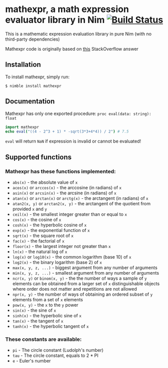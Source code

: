 # mathexpr, a math expression evaluator library in Nim [![Build Status](https://travis-ci.org/Yardanico/nim-mathexpr.svg?branch=master)](https://travis-ci.org/Yardanico/nim-mathexpr)
This is a mathematic expression evaluation library in pure Nim (with no third-party dependencies) 

Mathexpr code is originally based on [this](https://stackoverflow.com/a/26227947/5476128) StackOverflow answer

## Installation
To install mathexpr, simply run:
```
$ nimble install mathexpr
```

## Documentation
Mathexpr has only one exported procedure: `proc eval(data: string): float`
```nim
import mathexpr
echo eval("((4 - 2^3 + 1) * -sqrt(3*3+4*4)) / 2") # 7.5
```
`eval` will return `NaN` if expression is invalid or cannot be evaluated!

## Supported functions
### Mathexpr has these functions implemented:
- `abs(x)` - the absolute value of `x`
- `acos(x)` or `arccos(x)` - the arccosine (in radians) of `x`
- `asin(x)` or `arcsin(x)` - the arcsine (in radians) of `x`
- `atan(x)` or `arctan(x)` or `arctg(x)` - the arctangent (in radians) of `x`
- `atan2(x, y)` or `arctan2(x, y)` - the arctangent of the quotient from provided `x` and `y`
- `ceil(x)` - the smallest integer greater than or equal to `x`
- `cos(x)` - the cosine of `x`
- `cosh(x)` - the hyperbolic cosine of `x`
- `exp(x)` - the exponential function of `x`
- `sqrt(x)` - the square root of `x`
- `fac(x)` - the factorial of `x`
- `floor(x)` - the largest integer not greater than `x`
- `ln(x)` - the natural log of `x`
- `log(x)` or `log10(x)` - the common logarithm (base 10) of `x`
- `log2(x)` - the binary logarithm (base 2) of `x`
- `max(x, y, z, ...)` - biggest argument from any number of arguments
- `min(x, y, z, ...)` - smallest argument from any number of arguments
- `ncr(x, y)` or `binom(x, y)` - the the number of ways a sample of `y` elements can be obtained from a larger set of `x` distinguishable objects where order does not matter and repetitions are not allowed
- `npr(x, y)` - the number of ways of obtaining an ordered subset of `y` elements from a set of `x` elements
- `pow(x, y)` - the `x` to the `y` power
- `sin(x)` - the sine of `x`
- `sinh(x)` - the hyperbolic sine of `x`
- `tan(x)` - the tangent of `x`
- `tanh(x)` - the hyperbolic tangent of `x`
### These constants are available:
- `pi` - The circle constant (Ludolph's number)
- `tau` - The circle constant, equals to 2 * PI
- `e` - Euler's number